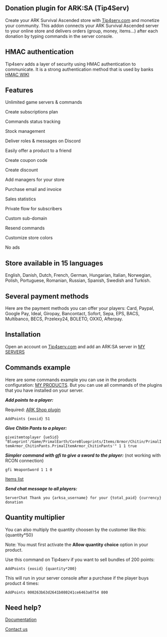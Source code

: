 ## Donation plugin for ARK:SA (Tip4Serv)

Create your ARK Survival Ascended store with [Tip4serv.com](https://tip4serv.com/?ads=github) and monetize your community.
This addon connects your ARK Survival Ascended server to your online store and delivers orders (group, money, items...) after each donation by typing commands in the server console.

## HMAC authentication

Tip4serv adds a layer of security using HMAC authentication to communicate. It is a strong authentication method that is used by banks [HMAC WIKI](https://en.wikipedia.org/wiki/HMAC)

## Features

Unlimited game servers & commands

Create subscriptions plan

Commands status tracking

Stock management

Deliver roles & messages on Discord

Easily offer a product to a friend

Create coupon code

Create discount

Add managers for your store

Purchase email and invoice

Sales statistics

Private flow for subscribers

Custom sub-domain

Resend commands

Customize store colors

No ads

## Store available in 15 languages

English, Danish, Dutch, French, German, Hungarian, Italian, Norwegian, Polish, Portuguese, Romanian, Russian, Spanish, Swedish and Turkish.

## Several payment methods

Here are the payment methods you can offer your players: Card, Paypal, Google Pay, Ideal, Giropay, Bancontact, Sofort, Sepa, EPS, BACS, Multibanco, BECS, Przelexy24, BOLETO, OXXO, Afterpay.

## Installation

Open an account on [Tip4serv.com](https://tip4serv.com/?ads=github) and add an ARK:SA server in [MY SERVERS](https://tip4serv.com/dashboard/my-servers)

## Commands example

Here are some commands example you can use in the products configuration: [MY PRODUCTS](https://tip4serv.com/dashboard/my-products).
But you can use all commands of the plugins that you have installed on your server.

***Add points to a player:***

Required: [ARK Shop plugin](https://gameservershub.com/forums/resources/ark-survival-ascended-arkshop-crossplay-supported.714/)

`AddPoints {eosid} 51`

***Give Chitin Pants to a player:***

`giveitemtoplayer {ue5id} "Blueprint'/Game/PrimalEarth/CoreBlueprints/Items/Armor/Chitin/PrimalItemArmor_ChitinPants.PrimalItemArmor_ChitinPants'" 1 1 true`

***Simpler command with gfi to give a sword to the player:*** (not working with RCON connection)

`gfi WeaponSword 1 1 0`

[Items list](https://ark-unity.com/ark-survival-ascended/items/adobe-doors-windows/)

***Send chat message to all players:***

`ServerChat Thank you {arksa_username} for your {total_paid} {currency} donation`

## Quantity multiplier

You can also multiply the quantity choosen by the customer like this: {quantity*50}

Note: You must first activate the **Allow quantity choice** option in your product.

Use this command on Tip4serv if you want to sell bundles of 200 points:

`AddPoints {eosid} {quantity*200}`

This will run in your server console after a purchase if the player buys product 4 times:

`AddPoints 000263b63d2641b080241ce6463a0754 800`

## Need help?

[Documentation](https://docs.tip4serv.com)

[Contact us](https://tip4serv.com/contact)
